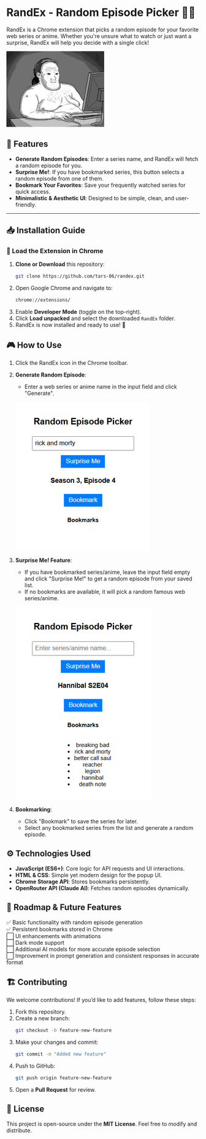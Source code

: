 # RandEx - Random Episode Picker 🎲🎥

RandEx is a Chrome extension that picks a random episode for your favorite web series or anime. Whether you're unsure what to watch or just want a surprise, RandEx will help you decide with a single click!

![wojack](/icon.png)


## 🚀 Features
- **Generate Random Episodes**: Enter a series name, and RandEx will fetch a random episode for you.
- **Surprise Me!**: If you have bookmarked series, this button selects a random episode from one of them.
- **Bookmark Your Favorites**: Save your frequently watched series for quick access.
- **Minimalistic & Aesthetic UI**: Designed to be simple, clean, and user-friendly.

---

## 📥 Installation Guide

### 🔹 Load the Extension in Chrome
1. **Clone or Download** this repository:
   ```sh
   git clone https://github.com/tars-06/randex.git
   ```
2. Open Google Chrome and navigate to:
   ```sh
   chrome://extensions/
   ```
3. Enable **Developer Mode** (toggle on the top-right).
4. Click **Load unpacked** and select the downloaded `RandEx` folder.
5. RandEx is now installed and ready to use! 🎉

## 🎮 How to Use
1. Click the RandEx icon in the Chrome toolbar.
2. **Generate Random Episode**:
   - Enter a web series or anime name in the input field and click "Generate".
   
    ![Random](images/random.png)

3. **Surprise Me! Feature**:
   - If you have bookmarked series/anime, leave the input field empty and click "Surprise Me!" to get a random episode from your saved list.
   - If no bookmarks are available, it will pick a random famous web series/anime.


    ![Bookmark](images/bookmarked.png)

4. **Bookmarking**:
   - Click "Bookmark" to save the series for later.
   - Select any bookmarked series from the list and generate a random episode.

## ⚙️ Technologies Used

- **JavaScript (ES6+)**: Core logic for API requests and UI interactions.
- **HTML & CSS**: Simple yet modern design for the popup UI.
- **Chrome Storage API**: Stores bookmarks persistently.
- **OpenRouter API (Claude AI)**: Fetches random episodes dynamically.

## 📌 Roadmap & Future Features

✅ Basic functionality with random episode generation  
✅ Persistent bookmarks stored in Chrome  
⬜ UI enhancements with animations  
⬜ Dark mode support  
⬜ Additional AI models for more accurate episode selection  
⬜ Improvement in prompt generation and consistent responses in accurate format  


## 🏗️ Contributing

We welcome contributions! If you’d like to add features, follow these steps:

1. Fork this repository.
2. Create a new branch:
   ```sh
   git checkout -b feature-new-feature
   ```
3. Make your changes and commit:
   ```sh
   git commit -m "Added new feature"
   ```
4. Push to GitHub:
   ```sh
   git push origin feature-new-feature
   ```
5. Open a **Pull Request** for review.

## 🔐 License

This project is open-source under the **MIT License**. Feel free to modify and distribute.

